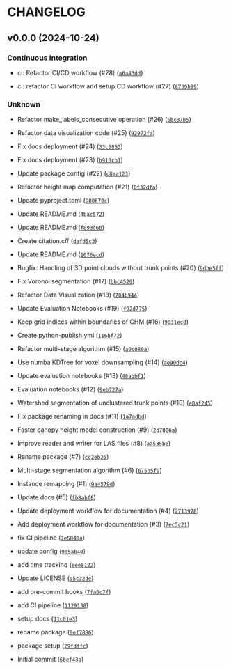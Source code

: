 # CHANGELOG

## v0.0.0 (2024-10-24)

### Continuous Integration

* ci: Refactor CI/CD workflow (#28) ([`a6a43dd`](https://github.com/ai4trees/pointtree/commit/a6a43dd406d3f0354d1700f1ec0c385bf33c313a))

* ci: refactor CI workflow and setup CD workflow (#27) ([`8739b99`](https://github.com/ai4trees/pointtree/commit/8739b99f6cbba4f8eea61070f9dfcae09f3b8089))

### Unknown

* Refactor make_labels_consecutive operation (#26) ([`5bc87b5`](https://github.com/ai4trees/pointtree/commit/5bc87b515972ac58e2b87779b9bc0c9ed93eb200))

* Refactor data visualization code (#25) ([`92972fa`](https://github.com/ai4trees/pointtree/commit/92972fafa7f9994756b73866ccf520008c4bbccc))

* Fix docs deployment (#24) ([`33c5853`](https://github.com/ai4trees/pointtree/commit/33c5853ebf3d30bf67e8d3f83e14d3076d9b113b))

* Fix docs deployment (#23) ([`b910cb1`](https://github.com/ai4trees/pointtree/commit/b910cb16bfa5a5a7dc7d20d9821a4c8c700214d9))

* Update package config (#22) ([`c8ea123`](https://github.com/ai4trees/pointtree/commit/c8ea123a079a66a5ed2cbfe60306c229fa808889))

* Refactor height map computation (#21) ([`0f32dfa`](https://github.com/ai4trees/pointtree/commit/0f32dfaaed6658c6d6945a6badd8067522aad56e))

* Update pyproject.toml ([`980670c`](https://github.com/ai4trees/pointtree/commit/980670c59e9e76a60d9e2767edfeae28e17210b3))

* Update README.md ([`4bac572`](https://github.com/ai4trees/pointtree/commit/4bac57205bf1f82ec8d9f6d2a85e5e4942595b6d))

* Update README.md ([`f893e68`](https://github.com/ai4trees/pointtree/commit/f893e689730636bd5c2494f78f33b6b92a6f1acc))

* Create citation.cff ([`dafd5c3`](https://github.com/ai4trees/pointtree/commit/dafd5c37ed54e379e23a1d7cee33838a5ba6a709))

* Update README.md ([`1076ecd`](https://github.com/ai4trees/pointtree/commit/1076ecd877c99da96ec0fd10ba134deb837ae9aa))

* Bugfix: Handling of 3D point clouds without trunk points (#20) ([`9dbe5ff`](https://github.com/ai4trees/pointtree/commit/9dbe5ffbd195406931743a537d10f809f8804592))

* Fix Voronoi segmentation (#17) ([`bbc4529`](https://github.com/ai4trees/pointtree/commit/bbc4529d63433a75259bbfe565c22e062dfb9df4))

* Refactor Data Visualization (#18) ([`704b944`](https://github.com/ai4trees/pointtree/commit/704b944055e948cb501270530b88c1a0415a15a3))

* Update Evaluation Notebooks (#19) ([`f92d775`](https://github.com/ai4trees/pointtree/commit/f92d7753d2022a2b0bb53841f8d6898f59ba384a))

* Keep grid indices within boundaries of CHM (#16) ([`9031ec8`](https://github.com/ai4trees/pointtree/commit/9031ec859e92c9d1b8e7656446775094ca49e537))

* Create python-publish.yml ([`116bf72`](https://github.com/ai4trees/pointtree/commit/116bf72f60beb55baa9f7b8cbf964a4d88c24806))

* Refactor multi-stage algorithm (#15) ([`a0c080a`](https://github.com/ai4trees/pointtree/commit/a0c080a772c839146699c467c94245f197e2d5f7))

* Use numba KDTree for voxel downsampling (#14) ([`ae90dc4`](https://github.com/ai4trees/pointtree/commit/ae90dc4c63804a0afaa7234f6d4b097dfc662874))

* Update evaluation notebooks (#13) ([`48abbf1`](https://github.com/ai4trees/pointtree/commit/48abbf110e1e457fec33fe6a1dc99633e5567c3a))

* Evaluation notebooks (#12) ([`9eb727a`](https://github.com/ai4trees/pointtree/commit/9eb727a94fec479289c8facb16ccf1f337f23278))

* Watershed segmentation of unclustered trunk points (#10) ([`e0af245`](https://github.com/ai4trees/pointtree/commit/e0af2455280fecbf661dd35467c3f8fac5e91bdd))

* Fix package renaming in docs (#11) ([`1a7adbd`](https://github.com/ai4trees/pointtree/commit/1a7adbd753e4c37531b890704c76327f43ef3d37))

* Faster canopy height model construction (#9) ([`2d7086a`](https://github.com/ai4trees/pointtree/commit/2d7086a77b539c4ec240f3607dfc7096be5da3b0))

* Improve reader and writer for LAS files (#8) ([`aa535be`](https://github.com/ai4trees/pointtree/commit/aa535be7dab5e0c72e5d8e73f9907bd44b873d7e))

* Rename package (#7) ([`cc2eb25`](https://github.com/ai4trees/pointtree/commit/cc2eb25c7b84469c7f78ed0ed6fabdb0800f5d7e))

* Multi-stage segmentation algorithm (#6) ([`675b5f9`](https://github.com/ai4trees/pointtree/commit/675b5f94db7086449344bb2a3bea1350d229c9c4))

* Instance remapping (#1) ([`9a4579d`](https://github.com/ai4trees/pointtree/commit/9a4579dec4c7793fe26aaa655e3a585669ca5c91))

* Update docs (#5) ([`fb8abf8`](https://github.com/ai4trees/pointtree/commit/fb8abf87cac247200aa67ed59cd00fe2b94f26d2))

* Update deployment workflow for documentation (#4) ([`2713928`](https://github.com/ai4trees/pointtree/commit/27139289900482d3e4da30c419a04d21d3ff419c))

* Add deployment workflow for documentation (#3) ([`7ec5c21`](https://github.com/ai4trees/pointtree/commit/7ec5c21ee02dbdf13468e2f1dbd41743ecf197d7))

* fix CI pipeline ([`7e5848a`](https://github.com/ai4trees/pointtree/commit/7e5848ae2d2d110cc7c1c4b9c0d4e20faa22cfcd))

* update config ([`9d5ab40`](https://github.com/ai4trees/pointtree/commit/9d5ab407fe4638e6fbe81705b3a5eeffccee6cb2))

* add time tracking ([`eee8122`](https://github.com/ai4trees/pointtree/commit/eee8122c1a003bda2112fda21eb15bb129b133e2))

* Update LICENSE ([`d5c32de`](https://github.com/ai4trees/pointtree/commit/d5c32dede7f30e95e3a7df9f8d731467b485818c))

* add pre-commit hooks ([`7fa0c7f`](https://github.com/ai4trees/pointtree/commit/7fa0c7ff1fdee53c93fae3ffb497aeb02f2cfd01))

* add CI pipeline ([`1129138`](https://github.com/ai4trees/pointtree/commit/11291380aed02b60ec44bc03088343cf0b6ec0ad))

* setup docs ([`11c01e3`](https://github.com/ai4trees/pointtree/commit/11c01e37cc9c257395c3f44227c52e00bb9791f2))

* rename package ([`9ef7886`](https://github.com/ai4trees/pointtree/commit/9ef788654f618eb059790a1056d888f886b738ca))

* package setup ([`29fdffc`](https://github.com/ai4trees/pointtree/commit/29fdffc0228450a7c9b1b8a2084c21c35c0fab63))

* Initial commit ([`6bef43a`](https://github.com/ai4trees/pointtree/commit/6bef43a0f9f3f23497d8fbbe5d08400757e597df))
